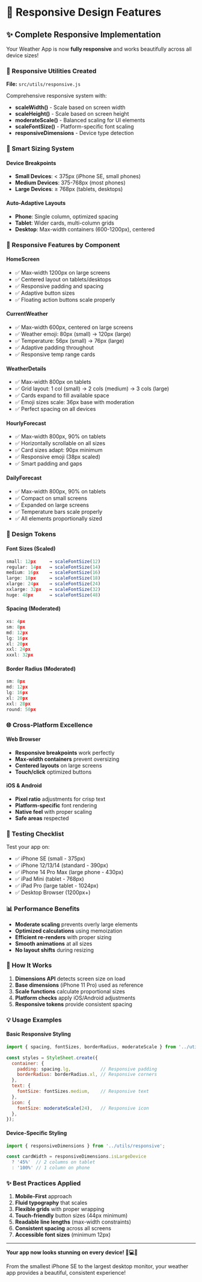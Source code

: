 # 📱 Responsive Design Features

## ✨ Complete Responsive Implementation

Your Weather App is now **fully responsive** and works beautifully across all device sizes!

### 🎯 Responsive Utilities Created

**File:** `src/utils/responsive.js`

Comprehensive responsive system with:
- **scaleWidth()** - Scale based on screen width
- **scaleHeight()** - Scale based on screen height
- **moderateScale()** - Balanced scaling for UI elements
- **scaleFontSize()** - Platform-specific font scaling
- **responsiveDimensions** - Device type detection

### 📐 Smart Sizing System

#### Device Breakpoints
- **Small Devices**: < 375px (iPhone SE, small phones)
- **Medium Devices**: 375-768px (most phones)
- **Large Devices**: ≥ 768px (tablets, desktops)

#### Auto-Adaptive Layouts
- **Phone**: Single column, optimized spacing
- **Tablet**: Wider cards, multi-column grids
- **Desktop**: Max-width containers (600-1200px), centered

### 🎨 Responsive Features by Component

#### HomeScreen
- ✅ Max-width 1200px on large screens
- ✅ Centered layout on tablets/desktops
- ✅ Responsive padding and spacing
- ✅ Adaptive button sizes
- ✅ Floating action buttons scale properly

#### CurrentWeather
- ✅ Max-width 600px, centered on large screens
- ✅ Weather emoji: 80px (small) → 120px (large)
- ✅ Temperature: 56px (small) → 76px (large)
- ✅ Adaptive padding throughout
- ✅ Responsive temp range cards

#### WeatherDetails
- ✅ Max-width 800px on tablets
- ✅ Grid layout: 1 col (small) → 2 cols (medium) → 3 cols (large)
- ✅ Cards expand to fill available space
- ✅ Emoji sizes scale: 36px base with moderation
- ✅ Perfect spacing on all devices

#### HourlyForecast
- ✅ Max-width 800px, 90% on tablets
- ✅ Horizontally scrollable on all sizes
- ✅ Card sizes adapt: 90px minimum
- ✅ Responsive emoji (38px scaled)
- ✅ Smart padding and gaps

#### DailyForecast
- ✅ Max-width 800px, 90% on tablets
- ✅ Compact on small screens
- ✅ Expanded on large screens
- ✅ Temperature bars scale properly
- ✅ All elements proportionally sized

### 📏 Design Tokens

#### Font Sizes (Scaled)
```javascript
small: 12px     → scaleFontSize(12)
regular: 14px   → scaleFontSize(14)
medium: 16px    → scaleFontSize(16)
large: 18px     → scaleFontSize(18)
xlarge: 24px    → scaleFontSize(24)
xxlarge: 32px   → scaleFontSize(32)
huge: 48px      → scaleFontSize(48)
```

#### Spacing (Moderated)
```javascript
xs: 4px
sm: 8px
md: 12px
lg: 16px
xl: 20px
xxl: 24px
xxxl: 32px
```

#### Border Radius (Moderated)
```javascript
sm: 8px
md: 12px
lg: 16px
xl: 20px
xxl: 28px
round: 50px
```

### 🌐 Cross-Platform Excellence

#### Web Browser
- **Responsive breakpoints** work perfectly
- **Max-width containers** prevent oversizing
- **Centered layouts** on large screens
- **Touch/click** optimized buttons

#### iOS & Android
- **Pixel ratio** adjustments for crisp text
- **Platform-specific** font rendering
- **Native feel** with proper scaling
- **Safe areas** respected

### 🎯 Testing Checklist

Test your app on:
- ✅ iPhone SE (small - 375px)
- ✅ iPhone 12/13/14 (standard - 390px)
- ✅ iPhone 14 Pro Max (large phone - 430px)
- ✅ iPad Mini (tablet - 768px)
- ✅ iPad Pro (large tablet - 1024px)
- ✅ Desktop Browser (1200px+)

### 📊 Performance Benefits

- **Moderate scaling** prevents overly large elements
- **Optimized calculations** using memoization
- **Efficient re-renders** with proper sizing
- **Smooth animations** at all sizes
- **No layout shifts** during resizing

### 🚀 How It Works

1. **Dimensions API** detects screen size on load
2. **Base dimensions** (iPhone 11 Pro) used as reference
3. **Scale functions** calculate proportional sizes
4. **Platform checks** apply iOS/Android adjustments
5. **Responsive tokens** provide consistent spacing

### 💡 Usage Examples

#### Basic Responsive Styling
```javascript
import { spacing, fontSizes, borderRadius, moderateScale } from '../utils/responsive';

const styles = StyleSheet.create({
  container: {
    padding: spacing.lg,           // Responsive padding
    borderRadius: borderRadius.xl, // Responsive corners
  },
  text: {
    fontSize: fontSizes.medium,    // Responsive text
  },
  icon: {
    fontSize: moderateScale(24),   // Responsive icon
  },
});
```

#### Device-Specific Styling
```javascript
import { responsiveDimensions } from '../utils/responsive';

const cardWidth = responsiveDimensions.isLargeDevice 
  ? '45%'  // 2 columns on tablet
  : '100%' // 1 column on phone
```

### ✨ Best Practices Applied

1. **Mobile-First** approach
2. **Fluid typography** that scales
3. **Flexible grids** with proper wrapping
4. **Touch-friendly** button sizes (44px minimum)
5. **Readable line lengths** (max-width constraints)
6. **Consistent spacing** across all screens
7. **Accessible font sizes** (minimum 12px)

---

**Your app now looks stunning on every device! 📱💻✨**

From the smallest iPhone SE to the largest desktop monitor, your weather app provides a beautiful, consistent experience!

